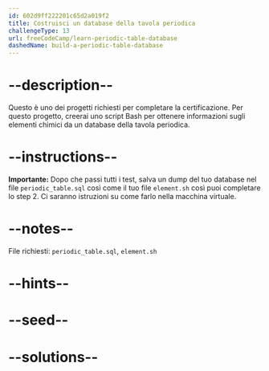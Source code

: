 ```yaml
---
id: 602d9ff222201c65d2a019f2
title: Costruisci un database della tavola periodica
challengeType: 13
url: freeCodeCamp/learn-periodic-table-database
dashedName: build-a-periodic-table-database
---
```


# --description--

Questo è uno dei progetti richiesti per completare la certificazione. Per questo progetto, creerai uno script Bash per ottenere informazioni sugli elementi chimici da un database della tavola periodica.

# --instructions--

**Importante:** Dopo che passi tutti i test, salva un dump del tuo database nel file `periodic_table.sql` così come il tuo file `element.sh` così puoi completare lo step 2. Ci saranno istruzioni su come farlo nella macchina virtuale.

# --notes--

File richiesti: `periodic_table.sql`, `element.sh`

# --hints--

# --seed--

# --solutions--
